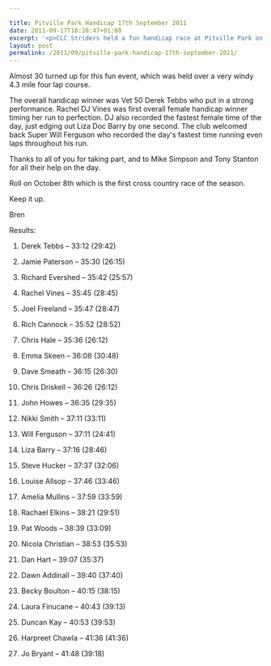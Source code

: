 ```yaml
---

title: Pitville Park Handicap 17th September 2011
date: 2011-09-17T18:28:47+01:00
excerpt: '<p>CLC Striders held a fun handicap race at Pitville Park on Saturday 17th September as a pre cross country season warm up. </p>'
layout: post
permalink: /2011/09/pitville-park-handicap-17th-september-2011/
---
```

</p> 

Almost 30 turned up for this fun event, which was held over a very windy 4.3 mile four lap course. 

The overall handicap winner was Vet 50 Derek Tebbs who put in a strong performance. Rachel DJ Vines was first overall female handicap winner timing her run to perfection. DJ also recorded the fastest female time of the day, just edging out Liza Doc Barry by one second. The club welcomed back Super Will Ferguson who recorded the day's fastest time running even laps throughout his run.

Thanks to all of you for taking part, and to Mike Simpson and Tony Stanton for all their help on the day.

Roll on October 8th which is the first cross country race of the season. 

Keep it up. 

Bren

Results:

1) Derek Tebbs &#8211; 33:12 (29:42)

2) Jamie Paterson &#8211; 35:30 (26:15)

3) Richard Evershed &#8211; 35:42 (25:57)

4) Rachel Vines &#8211; 35:45 (28:45)

5) Joel Freeland &#8211; 35:47 (28:47)

6) Rich Cannock &#8211; 35:52 (28:52)

7) Chris Hale &#8211; 35:36 (26:12)

8) Emma Skeen &#8211; 36:08 (30:48)

9) Dave Smeath &#8211; 36:15 (26:30)

10) Chris Driskell &#8211; 36:26 (26:12)

11) John Howes &#8211; 36:35 (29:35)

12) Nikki Smith &#8211; 37:11 (33:11)

13) Will Ferguson &#8211; 37:11 (24:41)

14) Liza Barry &#8211; 37:16 (28:46)

15) Steve Hucker &#8211; 37:37 (32:06)

16) Louise Allsop &#8211; 37:46 (33:46)

17) Amelia Mullins &#8211; 37:59 (33:59)

18) Rachael Elkins &#8211; 38:21 (29:51)

19) Pat Woods &#8211; 38:39 (33:09)

20) Nicola Christian &#8211; 38:53 (35:53)

21) Dan Hart &#8211; 39:07 (35:37)

22) Dawn Addinall &#8211; 39:40 (37:40)

23) Becky Boulton &#8211; 40:15 (38:15)

24) Laura Finucane &#8211; 40:43 (39:13)

25) Duncan Kay &#8211; 40:53 (39:53)

26) Harpreet Chawla &#8211; 41:36 (41:36)

27) Jo Bryant &#8211; 41:48 (39:18)</p>